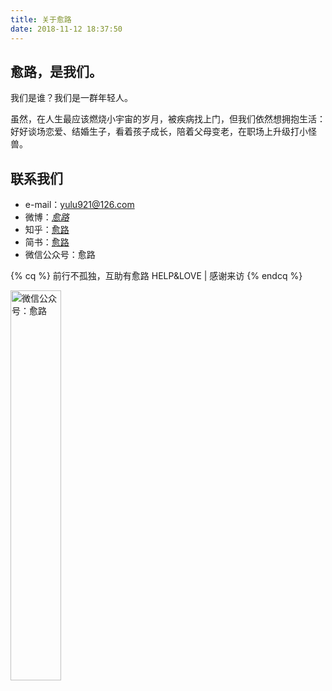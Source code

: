 ```yaml
---
title: 关于愈路
date: 2018-11-12 18:37:50
---
```


## 愈路，是我们。

我们是谁？我们是一群年轻人。

虽然，在人生最应该燃烧小宇宙的岁月，被疾病找上门，但我们依然想拥抱生活：好好谈场恋爱、结婚生子，看着孩子成长，陪着父母变老，在职场上升级打小怪兽。

## 联系我们

- e-mail：yulu921@126.com
- 微博：[_愈路_](https://weibo.com/yulu921)
- 知乎：[愈路](https://www.zhihu.com/people/yu-lu-87-63-55)
- 简书：[愈路](https://www.jianshu.com/u/92664632a575)
- 微信公众号：愈路


{% cq %} 
前行不孤独，互助有愈路 
HELP&LOVE | 感谢来访 
{% endcq %}

<img id="wechat_subscriber_qcode" src="/uploads/wechat-qcode.jpg" alt="微信公众号：愈路" style="min-width: 200px; width:40%; max-width: 100%;"/>
